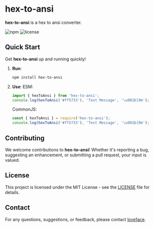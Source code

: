 # hex-to-ansi

**hex-to-ansi** is a hex to ansi converter.

![npm](https://img.shields.io/npm/v/hex-to-ansi)
![license](https://img.shields.io/npm/l/hex-to-ansi)

## Quick Start

Get **hex-to-ansi** up and running quickly!

1. **Run**:
    ```bash
    npm install hex-to-ansi
    ```
2. **Use**:
    ESM:
    ```js
    import { hexToAnsi } from 'hex-to-ansi';
    console.log(hexToAnsi('#ff5733'), 'Test Message', '\u001b[0m');
    ```
    CommonJS:
    ```js
    const { hexToAnsi } = require('hex-to-ansi');
    console.log(hexToAnsi('#ff5733'), 'Test Message', '\u001b[0m');
    ```

## Contributing

We welcome contributions to **hex-to-ansi**! Whether it's reporting a bug, suggesting an enhancement, or submitting a pull request, your input is valued.

## License

This project is licensed under the MIT License - see the [LICENSE](LICENSE) file for details.

## Contact

For any questions, suggestions, or feedback, please contact [love1ace](mailto:lovelacedud@gmail.com).
